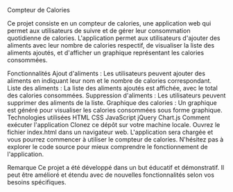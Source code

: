 Compteur de Calories

Ce projet consiste en un compteur de calories, une application web qui permet aux utilisateurs de suivre et de gérer leur consommation quotidienne de calories. L'application permet aux utilisateurs d'ajouter des aliments avec leur nombre de calories respectif, de visualiser la liste des aliments ajoutés, et d'afficher un graphique représentant les calories consommées.

Fonctionnalités
Ajout d'aliments : Les utilisateurs peuvent ajouter des aliments en indiquant leur nom et le nombre de calories correspondant.
Liste des aliments : La liste des aliments ajoutés est affichée, avec le total des calories consommées.
Suppression d'aliments : Les utilisateurs peuvent supprimer des aliments de la liste.
Graphique des calories : Un graphique est généré pour visualiser les calories consommées sous forme graphique.
Technologies utilisées
HTML
CSS
JavaScript
jQuery
Chart.js
Comment exécuter l'application
Clonez ce dépôt sur votre machine locale.
Ouvrez le fichier index.html dans un navigateur web.
L'application sera chargée et vous pourrez commencer à utiliser le compteur de calories.
N'hésitez pas à explorer le code source pour mieux comprendre le fonctionnement de l'application.

Remarque
Ce projet a été développé dans un but éducatif et démonstratif. Il peut être amélioré et étendu avec de nouvelles fonctionnalités selon vos besoins spécifiques.






